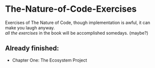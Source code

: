 # The-Nature-of-Code-Exercises
Exercises of The Nature of Code, though implementation is awful, it can make you laugh anyway.<br />
*all the exercises* in the book will be accomplished somedays. (maybe?)
## Already finished:
* Chapter One: The Ecosystem Project

